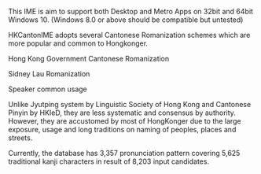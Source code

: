 This IME is aim to support both Desktop and Metro Apps on 32bit and 64bit Windows 10. (Windows 8.0 or above should be compatible but untested)

HKCantonIME adopts several Cantonese Romanization schemes which are more popular and common to Hongkonger. 

Hong Kong Government Cantonese Romanization

Sidney Lau Romanization

Speaker common usage

Unlike Jyutping system by Linguistic Society of Hong Kong and Cantonese Pinyin by HKIeD, they are less systematic and consensus by authority. However, they are accustomed by most of HongKonger due to the large exposure, usage and long traditions on naming of peoples, places and streets.

Currently, the database has 3,357 pronunciation pattern covering 5,625 traditional kanji characters in result of 8,203 input candidates.


